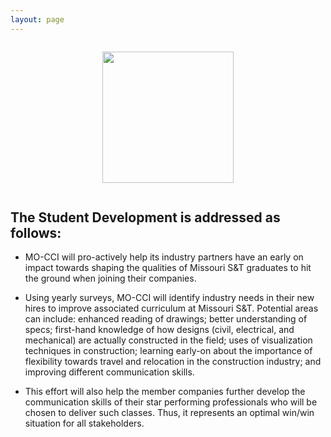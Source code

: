 ```yaml
---
layout: page
---
```


<div class="logo-container">
    <img 
    style="width:15em; max-width=100%; margin:1em;" 
    src="{{ '/files/core_areas/core-areas-student.png' | relative_url }}"/>
</div>

## The Student Development is addressed as follows:

- MO-CCI will pro-actively help its industry partners have an early on impact towards shaping the qualities of Missouri S&T graduates to hit the ground when joining their companies.

- Using yearly surveys, MO-CCI will identify industry needs in their new hires to improve associated curriculum at Missouri S&T. Potential areas can include: enhanced reading of drawings; better understanding of specs; first-hand knowledge of how designs (civil, electrical, and mechanical) are actually constructed in the field; uses of visualization techniques in construction; learning early-on about the importance of flexibility towards travel and relocation in the construction industry; and improving different communication skills.

- This effort will also help the member companies further develop the communication skills of their star performing professionals who will be chosen to deliver such classes. Thus, it represents an optimal win/win situation for all stakeholders.

<style>
    .logo-container {
        text-align:center; 
        background-size: cover;
        background-image: url({{ '/files/backgrounds/empty-314554_1280.jpg' | relative_url }});
    }
</style>
